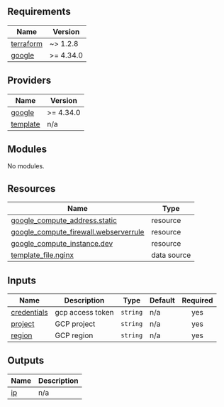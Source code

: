 ## Requirements

| Name | Version |
|------|---------|
| <a name="requirement_terraform"></a> [terraform](#requirement\_terraform) | ~> 1.2.8 |
| <a name="requirement_google"></a> [google](#requirement\_google) | >= 4.34.0 |

## Providers

| Name | Version |
|------|---------|
| <a name="provider_google"></a> [google](#provider\_google) | >= 4.34.0 |
| <a name="provider_template"></a> [template](#provider\_template) | n/a |

## Modules

No modules.

## Resources

| Name | Type |
|------|------|
| [google_compute_address.static](https://registry.terraform.io/providers/hashicorp/google/latest/docs/resources/compute_address) | resource |
| [google_compute_firewall.webserverrule](https://registry.terraform.io/providers/hashicorp/google/latest/docs/resources/compute_firewall) | resource |
| [google_compute_instance.dev](https://registry.terraform.io/providers/hashicorp/google/latest/docs/resources/compute_instance) | resource |
| [template_file.nginx](https://registry.terraform.io/providers/hashicorp/template/latest/docs/data-sources/file) | data source |

## Inputs

| Name | Description | Type | Default | Required |
|------|-------------|------|---------|:--------:|
| <a name="input_credentials"></a> [credentials](#input\_credentials) | gcp access token | `string` | n/a | yes |
| <a name="input_project"></a> [project](#input\_project) | GCP project | `string` | n/a | yes |
| <a name="input_region"></a> [region](#input\_region) | GCP region | `string` | n/a | yes |

## Outputs

| Name | Description |
|------|-------------|
| <a name="output_ip"></a> [ip](#output\_ip) | n/a |
